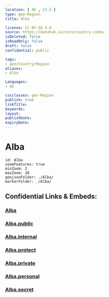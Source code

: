```yaml
---
location: [ 46 , 23.5 ] 
type: geo-Region
title: Alba

license: CC BY-SA 4.0
source: https://datahub.io/core/country-codes
isDeleted: false
isReadOnly: false
draft: false
confidential: public

tags:
- geo/Country/Region
aliases:
- Alba

Languages:
- de

cssclasses: geo-Region
publish: true
linkTitle: 
keywords: 
layout: 
publishDate: 
expiryDate: 
---
```


# Alba

```leaflet
id: Alba
zoomFeatures: true 
minZoom: 2 
maxZoom: 18
geojsonFolder: ./Alba/
markerFolder: ./Alba/
```


## Confidential Links & Embeds: 

### [Alba](/_Standards/Earth/Continent/Europe/Europe~East/Romania/Regions~Romania/Romania~Centru/Alba.md) 

### [Alba.public](/_public/Earth/Continent/Europe/Europe~East/Romania/Regions~Romania/Romania~Centru/Alba.public.md) 

### [Alba.internal](/_internal/Earth/Continent/Europe/Europe~East/Romania/Regions~Romania/Romania~Centru/Alba.internal.md) 

### [Alba.protect](/_protect/Earth/Continent/Europe/Europe~East/Romania/Regions~Romania/Romania~Centru/Alba.protect.md) 

### [Alba.private](/_private/Earth/Continent/Europe/Europe~East/Romania/Regions~Romania/Romania~Centru/Alba.private.md) 

### [Alba.personal](/_personal/Earth/Continent/Europe/Europe~East/Romania/Regions~Romania/Romania~Centru/Alba.personal.md) 

### [Alba.secret](/_secret/Earth/Continent/Europe/Europe~East/Romania/Regions~Romania/Romania~Centru/Alba.secret.md)

